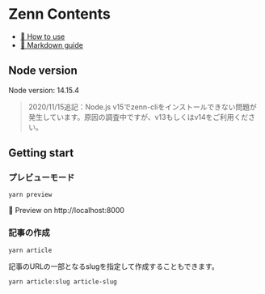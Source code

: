 # Zenn Contents

* [📘 How to use](https://zenn.dev/zenn/articles/zenn-cli-guide)
* [📘 Markdown guide](https://zenn.dev/zenn/articles/markdown-guide)
## Node version

Node version: 14.15.4

> 2020/11/15追記：Node.js v15でzenn-cliをインストールできない問題が発生しています。原因の調査中ですが、v13もしくはv14をご利用ください。

## Getting start

### プレビューモード

```sh
yarn preview
```

👀 Preview on http://localhost:8000

### 記事の作成

```sh
yarn article
```

記事のURLの一部となるslugを指定して作成することもできます。

```sh
yarn article:slug article-slug
```
